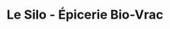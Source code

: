 ---
title: "Le Silo - Épicerie Bio-Vrac"
url: /sherbrooke/le-silo-epicerie-bio-vrac/
shop: supermarket
---